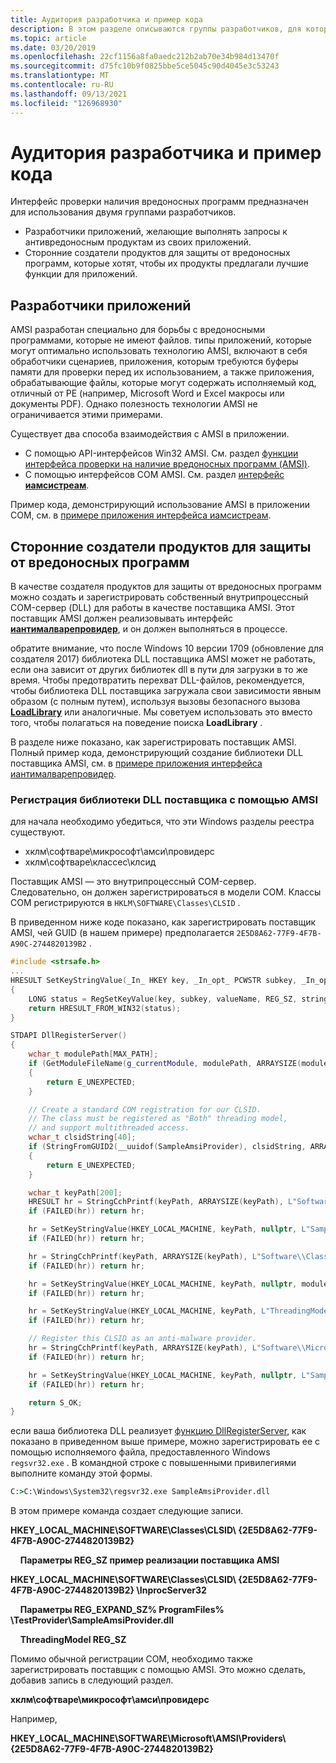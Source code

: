 ```yaml
---
title: Аудитория разработчика и пример кода
description: В этом разделе описываются группы разработчиков, для которых предназначен интерфейс проверки наличия вредоносных программ.
ms.topic: article
ms.date: 03/20/2019
ms.openlocfilehash: 22cf1156a8fa0aedc212b2ab70e34b984d13470f
ms.sourcegitcommit: d75fc10b9f0825bbe5ce5045c90d4045e3c53243
ms.translationtype: MT
ms.contentlocale: ru-RU
ms.lasthandoff: 09/13/2021
ms.locfileid: "126968930"
---
```

# <a name="developer-audience-and-sample-code"></a>Аудитория разработчика и пример кода

Интерфейс проверки наличия вредоносных программ предназначен для использования двумя группами разработчиков.

- Разработчики приложений, желающие выполнять запросы к антивредоносным продуктам из своих приложений.
- Сторонние создатели продуктов для защиты от вредоносных программ, которые хотят, чтобы их продукты предлагали лучшие функции для приложений.

## <a name="application-developers"></a>Разработчики приложений

AMSI разработан специально для борьбы с вредоносными программами, которые не имеют файлов. типы приложений, которые могут оптимально использовать технологию AMSI, включают в себя обработчики сценариев, приложения, которым требуются буферы памяти для проверки перед их использованием, а также приложения, обрабатывающие файлы, которые могут содержать исполняемый код, отличный от PE (например, Microsoft Word и Excel макросы или документы PDF). Однако полезность технологии AMSI не ограничивается этими примерами.

Существует два способа взаимодействия с AMSI в приложении.

- С помощью API-интерфейсов Win32 AMSI. См. раздел [функции интерфейса проверки на наличие вредоносных программ (AMSI)](/windows/desktop/amsi/antimalware-scan-interface-functions).
- С помощью интерфейсов COM AMSI. См. раздел [интерфейс **иамсистреам**](/windows/desktop/api/amsi/nn-amsi-iamsistream).

Пример кода, демонстрирующий использование AMSI в приложении COM, см. в [примере приложения интерфейса иамсистреам](https://github.com/Microsoft/Windows-classic-samples/tree/master/Samples/AmsiStream).

## <a name="third-party-creators-of-antimalware-products"></a>Сторонние создатели продуктов для защиты от вредоносных программ

В качестве создателя продуктов для защиты от вредоносных программ можно создать и зарегистрировать собственный внутрипроцессный COM-сервер (DLL) для работы в качестве поставщика AMSI. Этот поставщик AMSI должен реализовывать интерфейс [ **иантималварепровидер**](/windows/desktop/api/amsi/nn-amsi-iantimalwareprovider), и он должен выполняться в процессе.

обратите внимание, что после Windows 10 версии 1709 (обновление для создателя 2017) библиотека DLL поставщика AMSI может не работать, если она зависит от других библиотек dll в пути для загрузки в то же время. Чтобы предотвратить перехват DLL-файлов, рекомендуется, чтобы библиотека DLL поставщика загружала свои зависимости явным образом (с полным путем), используя вызовы безопасного вызова [**LoadLibrary**](/windows/desktop/api/libloaderapi/nf-libloaderapi-loadlibraryw) или аналогичные. Мы советуем использовать это вместо того, чтобы полагаться на поведение поиска **LoadLibrary** .

В разделе ниже показано, как зарегистрировать поставщик AMSI. Полный пример кода, демонстрирующий создание библиотеки DLL поставщика AMSI, см. в [примере приложения интерфейса иантималварепровидер](https://github.com/Microsoft/Windows-classic-samples/tree/master/Samples/AmsiProvider).

### <a name="register-your-provider-dll-with-amsi"></a>Регистрация библиотеки DLL поставщика с помощью AMSI

для начала необходимо убедиться, что эти Windows разделы реестра существуют.

- хклм\софтваре\микрософт\амси\провидерс
- хклм\софтваре\классес\клсид

Поставщик AMSI — это внутрипроцессный COM-сервер. Следовательно, он должен зарегистрироваться в модели COM. Классы COM регистрируются в `HKLM\SOFTWARE\Classes\CLSID` .

В приведенном ниже коде показано, как зарегистрировать поставщик AMSI, чей GUID (в нашем примере) предполагается `2E5D8A62-77F9-4F7B-A90C-2744820139B2` .

```cpp
#include <strsafe.h>
...
HRESULT SetKeyStringValue(_In_ HKEY key, _In_opt_ PCWSTR subkey, _In_opt_ PCWSTR valueName, _In_ PCWSTR stringValue)
{
    LONG status = RegSetKeyValue(key, subkey, valueName, REG_SZ, stringValue, (wcslen(stringValue) + 1) * sizeof(wchar_t));
    return HRESULT_FROM_WIN32(status);
}

STDAPI DllRegisterServer()
{
    wchar_t modulePath[MAX_PATH];
    if (GetModuleFileName(g_currentModule, modulePath, ARRAYSIZE(modulePath)) >= ARRAYSIZE(modulePath))
    {
        return E_UNEXPECTED;
    }

    // Create a standard COM registration for our CLSID.
    // The class must be registered as "Both" threading model,
    // and support multithreaded access.
    wchar_t clsidString[40];
    if (StringFromGUID2(__uuidof(SampleAmsiProvider), clsidString, ARRAYSIZE(clsidString)) == 0)
    {
        return E_UNEXPECTED;
    }

    wchar_t keyPath[200];
    HRESULT hr = StringCchPrintf(keyPath, ARRAYSIZE(keyPath), L"Software\\Classes\\CLSID\\%ls", clsidString);
    if (FAILED(hr)) return hr;

    hr = SetKeyStringValue(HKEY_LOCAL_MACHINE, keyPath, nullptr, L"SampleAmsiProvider");
    if (FAILED(hr)) return hr;

    hr = StringCchPrintf(keyPath, ARRAYSIZE(keyPath), L"Software\\Classes\\CLSID\\%ls\\InProcServer32", clsidString);
    if (FAILED(hr)) return hr;

    hr = SetKeyStringValue(HKEY_LOCAL_MACHINE, keyPath, nullptr, modulePath);
    if (FAILED(hr)) return hr;

    hr = SetKeyStringValue(HKEY_LOCAL_MACHINE, keyPath, L"ThreadingModel", L"Both");
    if (FAILED(hr)) return hr;

    // Register this CLSID as an anti-malware provider.
    hr = StringCchPrintf(keyPath, ARRAYSIZE(keyPath), L"Software\\Microsoft\\AMSI\\Providers\\%ls", clsidString);
    if (FAILED(hr)) return hr;

    hr = SetKeyStringValue(HKEY_LOCAL_MACHINE, keyPath, nullptr, L"SampleAmsiProvider");
    if (FAILED(hr)) return hr;

    return S_OK;
}
```

если ваша библиотека DLL реализует [функцию DllRegisterServer](/windows/desktop/api/olectl/nf-olectl-dllregisterserver), как показано в приведенном выше примере, можно зарегистрировать ее с помощью исполняемого файла, предоставленного Windows `regsvr32.exe` . В командной строке с повышенными привилегиями выполните команду этой формы.

```cmd
C:>C:\Windows\System32\regsvr32.exe SampleAmsiProvider.dll
```

В этом примере команда создает следующие записи.

**HKEY_LOCAL_MACHINE\SOFTWARE\Classes\CLSID\\ {2E5D8A62-77F9-4F7B-A90C-2744820139B2}**

&nbsp;&nbsp;&nbsp;&nbsp;**Параметры    REG_SZ пример реализации поставщика AMSI**


**HKEY_LOCAL_MACHINE\SOFTWARE\Classes\CLSID\\ {2E5D8A62-77F9-4F7B-A90C-2744820139B2} \InprocServer32**

&nbsp;&nbsp;&nbsp;&nbsp;**Параметры    REG_EXPAND_SZ% ProgramFiles% \TestProvider\SampleAmsiProvider.dll**

&nbsp;&nbsp;&nbsp;&nbsp;**ThreadingModel REG_SZ**

Помимо обычной регистрации COM, необходимо также зарегистрировать поставщик с помощью AMSI. Это можно сделать, добавив запись в следующий раздел.

**хклм\софтваре\микрософт\амси\провидерс**

Например,

**HKEY_LOCAL_MACHINE\SOFTWARE\Microsoft\AMSI\Providers\\ {2E5D8A62-77F9-4F7B-A90C-2744820139B2}**
